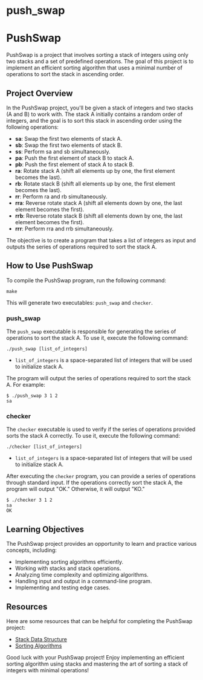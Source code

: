 # push_swap

# PushSwap

PushSwap is a project that involves sorting a stack of integers using only two stacks and a set of predefined operations. The goal of this project is to implement an efficient sorting algorithm that uses a minimal number of operations to sort the stack in ascending order.

## Project Overview

In the PushSwap project, you'll be given a stack of integers and two stacks (A and B) to work with. The stack A initially contains a random order of integers, and the goal is to sort this stack in ascending order using the following operations:

- **sa**: Swap the first two elements of stack A.
- **sb**: Swap the first two elements of stack B.
- **ss**: Perform sa and sb simultaneously.
- **pa**: Push the first element of stack B to stack A.
- **pb**: Push the first element of stack A to stack B.
- **ra**: Rotate stack A (shift all elements up by one, the first element becomes the last).
- **rb**: Rotate stack B (shift all elements up by one, the first element becomes the last).
- **rr**: Perform ra and rb simultaneously.
- **rra**: Reverse rotate stack A (shift all elements down by one, the last element becomes the first).
- **rrb**: Reverse rotate stack B (shift all elements down by one, the last element becomes the first).
- **rrr**: Perform rra and rrb simultaneously.

The objective is to create a program that takes a list of integers as input and outputs the series of operations required to sort the stack A.

## How to Use PushSwap

To compile the PushSwap program, run the following command:

```
make
```

This will generate two executables: `push_swap` and `checker`.

### push_swap

The `push_swap` executable is responsible for generating the series of operations to sort the stack A. To use it, execute the following command:

```
./push_swap [list_of_integers]
```

- `list_of_integers` is a space-separated list of integers that will be used to initialize stack A.

The program will output the series of operations required to sort the stack A. For example:

```
$ ./push_swap 3 1 2
sa
```

### checker

The `checker` executable is used to verify if the series of operations provided sorts the stack A correctly. To use it, execute the following command:

```
./checker [list_of_integers]
```

- `list_of_integers` is a space-separated list of integers that will be used to initialize stack A.

After executing the `checker` program, you can provide a series of operations through standard input. If the operations correctly sort the stack A, the program will output "OK." Otherwise, it will output "KO."

```
$ ./checker 3 1 2
sa
OK
```

## Learning Objectives

The PushSwap project provides an opportunity to learn and practice various concepts, including:

- Implementing sorting algorithms efficiently.
- Working with stacks and stack operations.
- Analyzing time complexity and optimizing algorithms.
- Handling input and output in a command-line program.
- Implementing and testing edge cases.

## Resources

Here are some resources that can be helpful for completing the PushSwap project:

- [Stack Data Structure](https://en.wikipedia.org/wiki/Stack_(abstract_data_type))
- [Sorting Algorithms](https://en.wikipedia.org/wiki/Sorting_algorithm)

Good luck with your PushSwap project! Enjoy implementing an efficient sorting algorithm using stacks and mastering the art of sorting a stack of integers with minimal operations!
